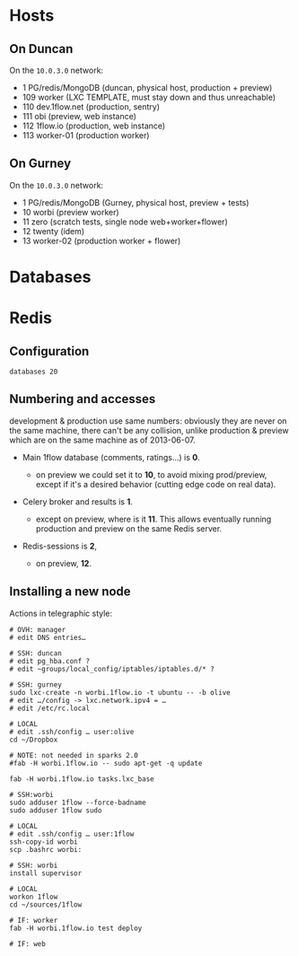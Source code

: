 
# Hosts

## On Duncan

On the `10.0.3.0` network:

- 1     PG/redis/MongoDB (duncan, physical host, production + preview)
- 109    worker (LXC TEMPLATE, must stay down and thus unreachable)
- 110    dev.1flow.net (production, sentry)
- 111    obi (preview, web instance)
- 112    1flow.io (production, web instance)
- 113    worker-01 (production worker)

## On Gurney

On the `10.0.3.0` network:

- 1     PG/redis/MongoDB (Gurney, physical host, preview + tests)
- 10    worbi (preview worker)
- 11    zero (scratch tests, single node web+worker+flower)
- 12    twenty (idem)
- 13    worker-02 (production worker + flower)

# Databases

# Redis

## Configuration

    databases 20

## Numbering and accesses

development & production use same numbers: obviously they are never on the same
machine, there can't be any collision, unlike production & preview which are
on the same machine as of 2013-06-07.

- Main 1flow database (comments, ratings…) is **0**.
    - on preview we could set it to **10**, to avoid mixing prod/preview, except
      if it's a desired behavior (cutting edge code on real data).

- Celery broker and results is **1**.
    - except on preview, where is it **11**. This allows eventually running production and preview on the same Redis server.

- Redis-sessions is **2**,
    - on preview, **12**.


## Installing a new node

Actions in telegraphic style:

    # OVH: manager
    # edit DNS entries…

    # SSH: duncan
    # edit pg_hba.conf ?
    # edit ~groups/local_config/iptables/iptables.d/* ?

    # SSH: gurney
    sudo lxc-create -n worbi.1flow.io -t ubuntu -- -b olive
    # edit …/config -> lxc.network.ipv4 = …
    # edit /etc/rc.local

    # LOCAL
    # edit .ssh/config … user:olive
    cd ~/Dropbox

    # NOTE: not needed in sparks 2.0
    #fab -H worbi.1flow.io -- sudo apt-get -q update

    fab -H worbi.1flow.io tasks.lxc_base

    # SSH:worbi
    sudo adduser 1flow --force-badname
    sudo adduser 1flow sudo

    # LOCAL
    # edit .ssh/config … user:1flow
    ssh-copy-id worbi
    scp .bashrc worbi:

    # SSH: worbi
    install supervisor

    # LOCAL
    workon 1flow
    cd ~/sources/1flow

    # IF: worker
    fab -H worbi.1flow.io test deploy

    # IF: web
